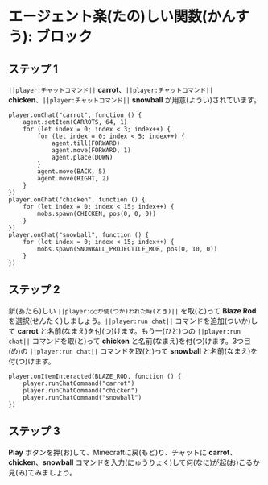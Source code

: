 # エージェント楽(たの)しい関数(かんすう): ブロック

## ステップ 1
``||player:チャットコマンド||`` **carrot**、``||player:チャットコマンド||`` **chicken**、``||player:チャットコマンド||`` **snowball** が用意(ようい)されています。

```template
player.onChat("carrot", function () {
    agent.setItem(CARROTS, 64, 1)
    for (let index = 0; index < 3; index++) {
        for (let index = 0; index < 5; index++) {
            agent.till(FORWARD)
            agent.move(FORWARD, 1)
            agent.place(DOWN)
        }
        agent.move(BACK, 5)
        agent.move(RIGHT, 2)
    }
})
player.onChat("chicken", function () {
    for (let index = 0; index < 15; index++) {
        mobs.spawn(CHICKEN, pos(0, 0, 0))
    }
})
player.onChat("snowball", function () {
    for (let index = 0; index < 15; index++) {
        mobs.spawn(SNOWBALL_PROJECTILE_MOB, pos(0, 10, 0))
    }
})
```

## ステップ 2
新(あたら)しい ``||player:○○が使(つか)われた時(とき)||`` を取(と)って **Blaze Rod** を選択(せんたく)しましょう。``||player:run chat||`` コマンドを追加(ついか)して **carrot** と名前(なまえ)を付(つ)けます。もう一(ひと)つの ``||player:run chat||`` コマンドを取(と)って **chicken** と名前(なまえ)を付(つ)けます。3つ目(め)の ``||player:run chat||`` コマンドを取(と)って **snowball** と名前(なまえ)を付(つ)けます。

```blocks
player.onItemInteracted(BLAZE_ROD, function () {
    player.runChatCommand("carrot")
    player.runChatCommand("chicken")
    player.runChatCommand("snowball")
})
```

## ステップ 3

**Play** ボタンを押(お)して、Minecraftに戻(もど)り、チャットに **carrot**、**chicken**、**snowball** コマンドを入力(にゅうりょく)して何(なに)が起(お)こるか見(み)てみましょう。

